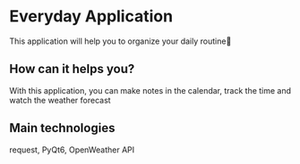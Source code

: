 <h1>Everyday Application</h1>
This application will help you to organize your daily routine💼
<h2>How can it helps you?</h2>
With this application, you can make notes in the calendar, track the time and watch the weather forecast

<h2>Main technologies</h2>
request, PyQt6, OpenWeather API
